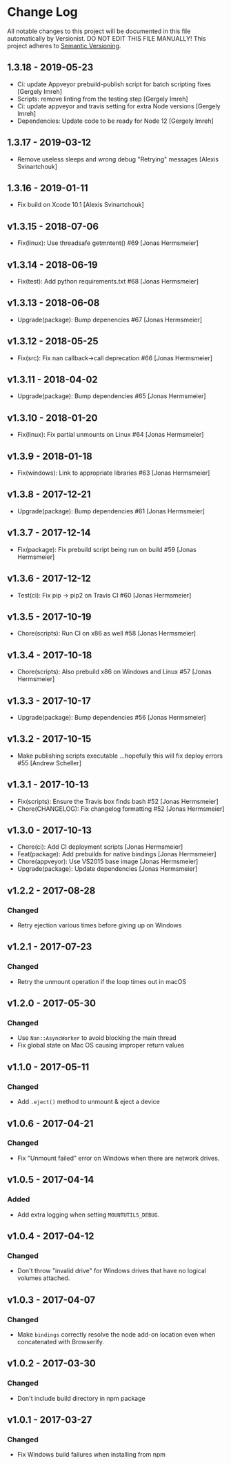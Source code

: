 # Change Log

All notable changes to this project will be documented in this file
automatically by Versionist. DO NOT EDIT THIS FILE MANUALLY!
This project adheres to [Semantic Versioning](http://semver.org/).

## 1.3.18 - 2019-05-23

* Ci: update Appveyor prebuild-publish script for batch scripting fixes [Gergely Imreh]
* Scripts: remove linting from the testing step [Gergely Imreh]
* Ci: update appveyor and travis setting for extra Node versions [Gergely Imreh]
* Dependencies: Update code to be ready for Node 12 [Gergely Imreh]

## 1.3.17 - 2019-03-12

* Remove useless sleeps and wrong debug "Retrying" messages [Alexis Svinartchouk]

## 1.3.16 - 2019-01-11

* Fix build on Xcode 10.1 [Alexis Svinartchouk]

## v1.3.15 - 2018-07-06

* Fix(linux): Use threadsafe getmntent() #69 [Jonas Hermsmeier]

## v1.3.14 - 2018-06-19

* Fix(test): Add python requirements.txt #68 [Jonas Hermsmeier]

## v1.3.13 - 2018-06-08

* Upgrade(package): Bump depenencies #67 [Jonas Hermsmeier]

## v1.3.12 - 2018-05-25

* Fix(src): Fix nan callback->call deprecation #66 [Jonas Hermsmeier]

## v1.3.11 - 2018-04-02

* Upgrade(package): Bump dependencies #65 [Jonas Hermsmeier]

## v1.3.10 - 2018-01-20

* Fix(linux): Fix partial unmounts on Linux #64 [Jonas Hermsmeier]

## v1.3.9 - 2018-01-18

* Fix(windows): Link to appropriate libraries #63 [Jonas Hermsmeier]

## v1.3.8 - 2017-12-21

* Upgrade(package): Bump dependencies #61 [Jonas Hermsmeier]

## v1.3.7 - 2017-12-14

* Fix(package): Fix prebuild script being run on build #59 [Jonas Hermsmeier]

## v1.3.6 - 2017-12-12

* Test(ci): Fix pip -> pip2 on Travis CI #60 [Jonas Hermsmeier]

## v1.3.5 - 2017-10-19

* Chore(scripts): Run CI on x86 as well #58 [Jonas Hermsmeier]

## v1.3.4 - 2017-10-18

* Chore(scripts): Also prebuild x86 on Windows and Linux #57 [Jonas Hermsmeier]

## v1.3.3 - 2017-10-17

* Upgrade(package): Bump dependencies #56 [Jonas Hermsmeier]

## v1.3.2 - 2017-10-15

* Make publishing scripts executable ...hopefully this will fix deploy errors #55 [Andrew Scheller]

## v1.3.1 - 2017-10-13

* Fix(scripts): Ensure the Travis box finds bash #52 [Jonas Hermsmeier]
* Chore(CHANGELOG): Fix changelog formatting #52 [Jonas Hermsmeier]

## v1.3.0 - 2017-10-13

* Chore(ci): Add CI deployment scripts [Jonas Hermsmeier]
* Feat(package): Add prebuilds for native bindings [Jonas Hermsmeier]
* Chore(appveyor): Use VS2015 base image [Jonas Hermsmeier]
* Upgrade(package): Update dependencies [Jonas Hermsmeier]

## v1.2.2 - 2017-08-28

### Changed

- Retry ejection various times before giving up on Windows

## v1.2.1 - 2017-07-23

### Changed

- Retry the unmount operation if the loop times out in macOS

## v1.2.0 - 2017-05-30

### Changed

- Use `Nan::AsyncWorker` to avoid blocking the main thread
- Fix global state on Mac OS causing improper return values

## v1.1.0 - 2017-05-11

### Changed

- Add `.eject()` method to unmount & eject a device

## v1.0.6 - 2017-04-21

### Changed

- Fix "Unmount failed" error on Windows when there are network drives.

## v1.0.5 - 2017-04-14

### Added

- Add extra logging when setting `MOUNTUTILS_DEBUG`.

## v1.0.4 - 2017-04-12

### Changed

- Don't throw "invalid drive" for Windows drives that have no logical volumes
  attached.

## v1.0.3 - 2017-04-07

### Changed

- Make `bindings` correctly resolve the node add-on location even when
  concatenated with Browserify.

## v1.0.2 - 2017-03-30

### Changed

- Don't include build directory in npm package

## v1.0.1 - 2017-03-27

### Changed

- Fix Windows build failures when installing from npm
